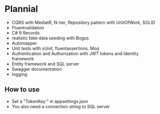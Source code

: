 # Plannial

- CQRS with MediatR, N-tier, Repository pattern with UnitOfWork, SOLID
- Fluentvalidation
- C# 9 Records 
- realistic fake data seeding with Bogus 
- Automapper
- Unit tests with xUnit, fluentassertions, Moq
- Authentication and Authorization with JWT tokens and Identity framework
- Entity framework and SQL server
- Swagger documentation
- logging

## How to use
- Set a "TokenKey:" in appsettings.json
- You also need a connection string to SQL server


